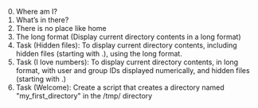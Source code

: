 0. Where am I?
1. What’s in there?
2. There is no place like home
3. The long format (Display current directory contents in a long format)
4. Task (Hidden files): To display current directory contents, including hidden files (starting with .), using the long format.
5. Task (I love numbers): To display current directory contents, in long format, with user and group IDs displayed numerically, and hidden files (starting with .)
6. Task (Welcome): Create a script that creates a directory named "my_first_directory" in the /tmp/ directory
